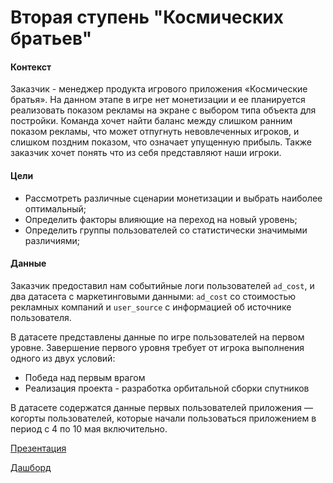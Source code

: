 # Вторая ступень "Космических братьев"

#### Контекст

Заказчик - менеджер продукта игрового приложения «Космические братья». На данном этапе в игре нет монетизации и ее планируется реализовать показом рекламы на экране с выбором типа объекта для постройки. Команда хочет найти баланс между слишком ранним показом рекламы, что может отпугнуть невовлеченных игроков, и слишком поздним показом, что означает упущенную прибыль. Также заказчик хочет понять что из себя представляют наши игроки.

#### Цели

- Рассмотреть различные сценарии монетизации и выбрать наиболее оптимальный;
- Определить факторы влияющие на переход на новый уровень;
- Определить группы пользователей со статистически значимыми различиями;

#### Данные

Заказчик предоставил нам событийные логи пользователей `ad_cost`, и два датасета с маркетинговыми данными: `ad_cost` со стоимостью рекламных компаний и `user_source` с информацией об источнике пользователя.

В датасете представлены данные по игре пользователей на первом уровне. Завершение первого уровня требует от игрока выполнения одного из двух условий:

- Победа над первым врагом
- Реализация проекта - разработка орбитальной сборки спутников

В датасете содержатся данные первых пользователей приложения — когорты пользователей, которые начали пользоваться приложением в период с 4 по 10 мая включительно.

[Презентация](https://disk.yandex.ru/i/d6kXyYctBYF5Cg)

[Дашборд](https://public.tableau.com/app/profile/rinat.kildiyarov/viz/Cosmobrothers/Mars_DASH?publish=yes)